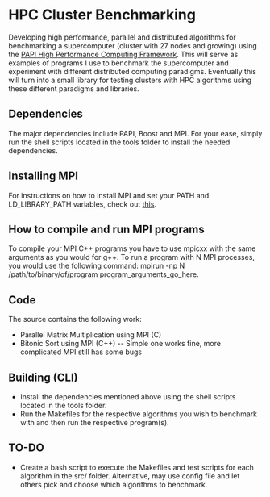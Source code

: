 # HPC Cluster Benchmarking #
Developing high performance, parallel and distributed algorithms for benchmarking a supercomputer (cluster with 27 nodes and growing) using the [PAPI High Performance Computing Framework](http://icl.cs.utk.edu/papi/overview/). This will serve as examples of programs I use to benchmark the supercomputer and experiment with different distributed computing paradigms. Eventually this will turn into a small library for testing clusters with HPC algorithms using these different paradigms and libraries.

## Dependencies ##
The major dependencies include PAPI, Boost and MPI.  For your ease, simply run the shell scripts located in the tools folder to install the needed dependencies.

## Installing MPI ##
For instructions on how to install MPI and set your PATH and LD_LIBRARY_PATH variables, check out [this](http://www.itp.phys.ethz.ch/education/hs12/programming_techniques/openmpi.pdf).

## How to compile and run MPI programs ##
To compile your MPI C++ programs you have to use mpicxx with the same arguments as you would for g++. To run a program with N MPI processes, you would use the following command: mpirun -np N /path/to/binary/of/program program_arguments_go_here.

## Code ##
The source contains the following work:

* Parallel Matrix Multiplication using MPI (C)
* Bitonic Sort using MPI (C++) -- Simple one works fine, more complicated MPI still has some bugs

## Building (CLI) ##
* Install the dependencies mentioned above using the shell scripts located in the tools folder.
* Run the Makefiles for the respective algorithms you wish to benchmark with and then run the respective program(s).

## TO-DO ##
* Create a bash script to execute the Makefiles and test scripts for each algorithm in the src/ folder. Alternative, may use config file and let others pick and choose which algorithms to benchmark.

